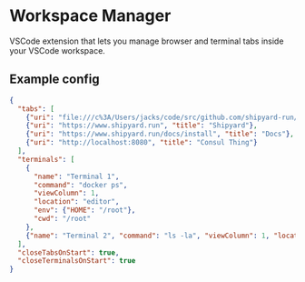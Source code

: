 # Workspace Manager

VSCode extension that lets you manage browser and terminal tabs inside your VSCode workspace.

## Example config

```json
{
  "tabs": [
    {"uri": "file:///c%3A/Users/jacks/code/src/github.com/shipyard-run/save-restore-editors/src/extension.ts", "viewColumn": 1, "focus": true},
    {"uri": "https://www.shipyard.run", "title": "Shipyard"},
    {"uri": "https://www.shipyard.run/docs/install", "title": "Docs"},
    {"uri": "http://localhost:8080", "title": "Consul Thing"}
  ],
  "terminals": [
    {
      "name": "Terminal 1", 
      "command": "docker ps", 
      "viewColumn": 1, 
      "location": "editor", 
      "env": {"HOME": "/root"},
      "cwd": "/root"
    },
    {"name": "Terminal 2", "command": "ls -la", "viewColumn": 1, "location": "panel", "focus": true}
  ],
  "closeTabsOnStart": true,
  "closeTerminalsOnStart": true
}
```